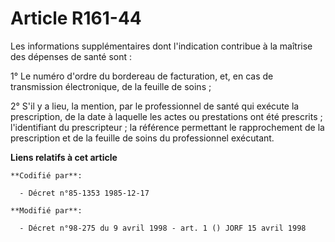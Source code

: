 # Article R161-44

Les informations supplémentaires dont l'indication contribue à la maîtrise des dépenses de santé sont :

1° Le numéro d'ordre du bordereau de facturation, et, en cas de transmission électronique, de la feuille de soins ;

2° S'il y a lieu, la mention, par le professionnel de santé qui exécute la prescription, de la date à laquelle les actes ou
prestations ont été prescrits ; l'identifiant du prescripteur ; la référence permettant le rapprochement de la prescription
et de la feuille de soins du professionnel exécutant.

**Liens relatifs à cet article**

	**Codifié par**:

	  - Décret n°85-1353 1985-12-17

	**Modifié par**:

	  - Décret n°98-275 du 9 avril 1998 - art. 1 () JORF 15 avril 1998
